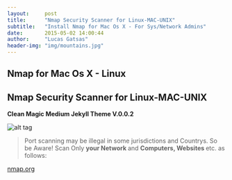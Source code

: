 ```yaml
---
layout:     post
title:      "Nmap Security Scanner for Linux-MAC-UNIX"
subtitle:   "Install Nmap for Mac Os X - For Sys/Network Admins"
date:       2015-05-02 14:00:44
author:     "Lucas Gatsas"
header-img: "img/mountains.jpg"
---
```

<h2 class="section-heading">Nmap for Mac Os X - Linux</h2>
<h2 class="section-heading">Nmap Security Scanner for Linux-MAC-UNIX </h2>



<strong> Clean Magic Medium Jekyll Theme V.0.0.2 </strong> 

![alt tag](https://spaceg.github.io/img/intro-theme-1.png)




<blockquote id="strict-alert-red">
Port scanning may be illegal in some jurisdictions and Countrys. So be Aware! Scan Only <strong>your Network </strong> and <strong> Computers, Websites </strong> etc.  as follows:
</blockquote>






<a href="http://nmap.org/download.html#macosx">nmap.org</a> 







<blockquote>




</blockquote>

